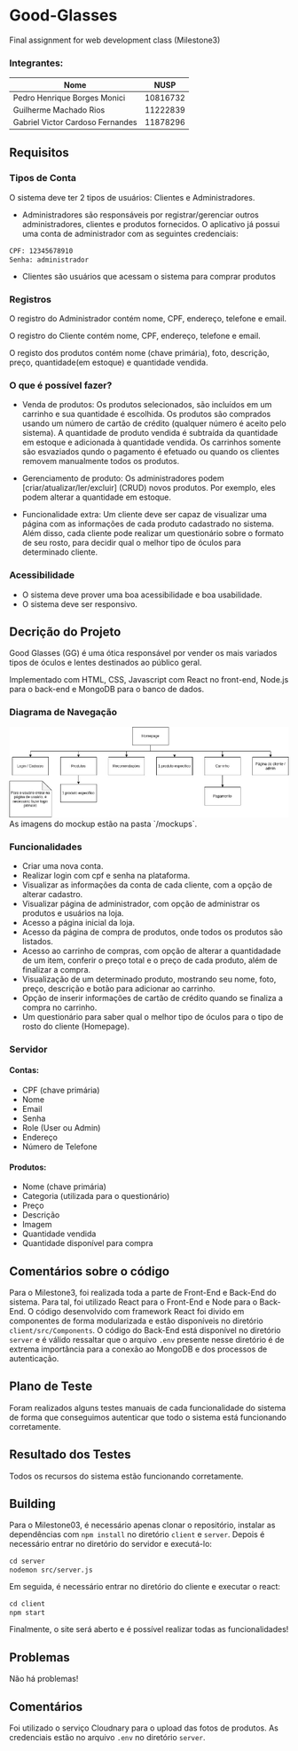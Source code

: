 # Good-Glasses
Final assignment for web development class (Milestone3)
### Integrantes:
|Nome|NUSP|
|----|----|
|Pedro Henrique Borges Monici | 10816732 |
|Guilherme Machado Rios | 11222839 |
|Gabriel Victor Cardoso Fernandes | 11878296 |

## Requisitos

### Tipos de Conta
O sistema deve ter 2 tipos de usuários: Clientes e Administradores.
- Administradores são responsáveis por registrar/gerenciar outros administradores,
clientes e produtos fornecidos. O aplicativo já possui uma conta de administrador com 
as seguintes credenciais:

```
CPF: 12345678910
Senha: administrador
```

- Clientes são usuários que acessam o sistema para comprar produtos

### Registros
O registro do Administrador contém nome, CPF, endereço, telefone e email.

O registro do Cliente contém nome, CPF, endereço, telefone e email.

O registo dos produtos contém nome (chave primária), foto, descrição, preço, quantidade(em estoque)
e quantidade vendida.

### O que é possível fazer?
- Venda de produtos: Os produtos selecionados, são incluídos em um carrinho e sua quantidade é
escolhida. Os produtos são comprados usando um número de cartão de crédito (qualquer número é
aceito pelo sistema). A quantidade de produto vendida é subtraída da quantidade em estoque e 
adicionada à quantidade vendida. Os carrinhos somente são esvaziados qundo o pagamento é efetuado
ou quando os clientes removem manualmente todos os produtos.

- Gerenciamento de produto: Os administradores podem [criar/atualizar/ler/excluir] (CRUD) novos
produtos. Por exemplo, eles podem alterar a quantidade em estoque.

- Funcionalidade extra: Um cliente deve ser capaz de visualizar uma página com as informações de cada
produto cadastrado no sistema. Além disso, cada cliente pode realizar um questionário sobre o formato
de seu rosto, para decidir qual o melhor tipo de óculos para determinado cliente.

### Acessibilidade
- O sistema deve prover uma boa acessibilidade e boa usabilidade.
- O sistema deve ser responsivo.

## Decrição do Projeto
Good Glasses (GG) é uma ótica responsável por vender os mais variados tipos de óculos e lentes
destinados ao público geral.

Implementado com HTML, CSS, Javascript com React no front-end, Node.js para o back-end e MongoDB
para o banco de dados.

### Diagrama de Navegação
<img src="https://github.com/pedromonici/Good-Glasses/blob/main/mockups/navegation_diagram.jpg" width=600px>
As imagens do mockup estão na pasta `/mockups`.

### Funcionalidades
- Criar uma nova conta.
- Realizar login com cpf e senha na plataforma.
- Visualizar as informações da conta de cada cliente, com a opção de alterar cadastro.
- Visualizar página de administrador, com opção de administrar os produtos e usuários na loja.
- Acesso a página inicial da loja.
- Acesso da página de compra de produtos, onde todos os produtos são listados.
- Acesso ao carrinho de compras, com opção de alterar a quantidadade de um item, conferir
o preço total e o preço de cada produto, além de finalizar a compra.
- Visualização de um determinado produto, mostrando seu nome, foto, preço, descrição e botão para
adicionar ao carrinho.
- Opção de inserir informações de cartão de crédito quando se finaliza a compra no carrinho.
- Um questionário para saber qual o melhor tipo de óculos para o tipo de rosto do cliente (Homepage).

### Servidor

#### Contas:
- CPF (chave primária)
- Nome
- Email
- Senha
- Role (User ou Admin)
- Endereço
- Número de Telefone

#### Produtos:
- Nome (chave primária)
- Categoria (utilizada para o questionário)
- Preço
- Descrição
- Imagem
- Quantidade vendida
- Quantidade disponível para compra

## Comentários sobre o código
Para o Milestone3, foi realizada toda a parte de Front-End e Back-End do sistema. Para tal, foi
utilizado React para o Front-End e Node para o Back-End. O código desenvolvido com framework React foi divido em componentes
de forma modularizada e estão disponíveis no diretório `client/src/Components`.
O código do Back-End está disponível no diretório `server` e é válido ressaltar que 
o arquivo `.env` presente nesse diretório é de extrema importância para a conexão ao MongoDB e dos processos de autenticação.

## Plano de Teste
Foram realizados alguns testes manuais de cada funcionalidade do sistema de forma que conseguimos
autenticar que todo o sistema está funcionando corretamente.

## Resultado dos Testes
Todos os recursos do sistema estão funcionando corretamente.

## Building
Para o Milestone03, é necessário apenas clonar o repositório, instalar as dependências com
`npm install` no diretório `client` e `server`. Depois é necessário entrar no diretório do servidor e executá-lo:
```
cd server
nodemon src/server.js
```

Em seguida, é necessário entrar no diretório do cliente e executar o react:
```
cd client
npm start
```
Finalmente, o site será aberto e é possível realizar todas as funcionalidades!

## Problemas
Não há problemas!

## Comentários

Foi utilizado o serviço Cloudnary para o upload das fotos de produtos.
As credenciais estão no arquivo `.env` no diretório `server`.

